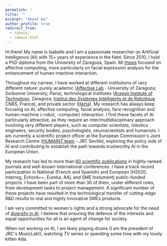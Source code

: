 ```yaml
---
permalink: /
title: ""
excerpt: "About me"
author_profile: true
redirect_from: 
  - /about/
  - /about.html
---
```


Hi there! My name is Isabelle and I am a passionate researcher on Artificial Intelligence (AI) with 15+ years of experience in the field. Since 2010, I hold a PhD diploma from the University of Zaragoza, Spain. Mi [thesis](https://www.academia.edu/5104979/Affective_computing_Emotional_facial_sensing_and_multimodal_fusion_PhD_dissertation_I_Hupont_) focused on affective computing, more particularly on facial expression analysis for the enhancement of human-machine interaction. 

Throughout my carreer, I have worked at different institutions of very different nature: purely academic ([Affective Lab](http://giga.cps.unizar.es/affectivelab/) - University of Zaragoza; Sorbonne University, Paris), technological institutes ([Aragon Institute of Technology](https://www.itainnova.es/), Zaragoza; [Institut des Systèmes Intelligents et de Robotique](https://www.isir.upmc.fr/) CNRS, France), and private sector ([Herta](https://hertasecurity.com/)). My research has always keep focusing on AI, affective computing, facial analysis, face recognition and human-machine (-robot, -computer) interaction. I find these facets of AI particularly attractive, as they require an inter/multidisciplinary approach involving very different players, such as computer scientists, robotics engineers, security bodies, psychologists, neuroscientists and humanists. I am currently a scientific project officer at the European Commission's Joint Research Centre ([HUMAINT team](https://ec.europa.eu/jrc/communities/en/community/humaint) - JRC Seville), exploring the policy side of AI and contributing to establish the path towards trustworthy AI in the European Union. 

My research has led to more than [60 scientific publications](https://scholar.google.com/citations?user=jNLffNcAAAAJ&hl=es) in highly-ranked journals and well-known international conferences. I have a track record participation in National (French and Spanish) and European (H2020, Interreg, Echord++, Eureka, AAL and SME Instument) public-funded projects. I have been part of more than 30 of them, under different roles, from development tasks to project management. A significant number of these projects have resulted in the technological transfer of cutting-edge R&D results to real and highly innovative SMEs products.

I am very committed to women's rights and a strong advocate for the need of [diversity in AI](https://divinai.org/). I believe that ensuring the defence of the interests and equal opportunities for all is an agent of change for society.

When not working on AI, I am likely playing drums (I am the president of JRC's MusicLab!), watching TV series or spending some time with my lovely kitten Ada. 
